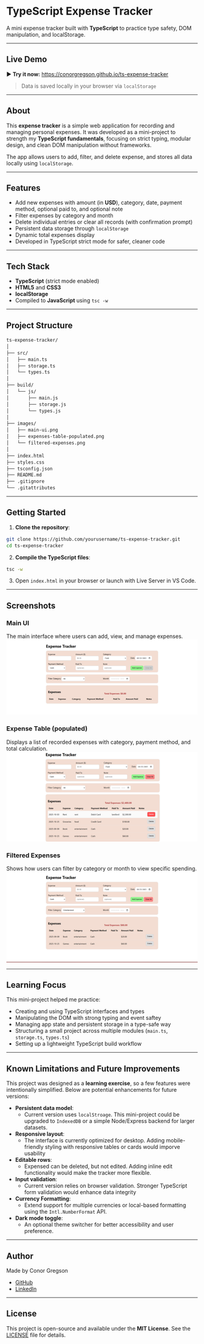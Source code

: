 # TypeScript Expense Tracker

A mini expense tracker built with **TypeScript** to practice type safety, DOM manipulation, and localStorage.

---

## Live Demo

**▶ Try it now:** https://conorgregson.github.io/ts-expense-tracker

> Data is saved locally in your browser via `localStorage`

---

## About

This **expense tracker** is a simple web application for recording and managing personal expenses. It was developed as a mini-project to strength my **TypeScript fundamentals**, focusing on strict typing, modular design, and clean DOM manipulation without frameworks.

The app allows users to add, filter, and delete expense, and stores all data locally using `localStorage`.

---

## Features

- Add new expenses with amount (in **USD**), category, date, payment method, optional paid to, and optional note
- Filter expenses by category and month
- Delete individual entries or clear all records (with confirmation prompt)
- Persistent data storage through `localStorage`
- Dynamic total expenses display
- Developed in TypeScript strict mode for safer, cleaner code

---

## Tech Stack

- **TypeScript** (strict mode enabled)
- **HTML5** and **CSS3**
- **localStorage**
- Compiled to **JavaScript** using `tsc -w`

---

## Project Structure

```bash
ts-expense-tracker/
│
├── src/
│   ├── main.ts
│   ├── storage.ts
│   └── types.ts
│
├── build/
│   └── js/
│       ├── main.js
│       ├── storage.js
│       └── types.js
│
├── images/
│   ├── main-ui.png
│   ├── expenses-table-populated.png
│   └── filtered-expenses.png
│
├── index.html
├── styles.css
├── tsconfig.json
├── README.md
├── .gitignore
└── .gitattributes
```

---

## Getting Started

1. **Clone the repository**:

```bash
git clone https://github.com/yourusername/ts-expense-tracker.git
cd ts-expense-tracker
```

2. **Compile the TypeScript files**:

```bash
tsc -w
```

3. Open `index.html` in your browser or launch with Live Server in VS Code.

---

## Screenshots

### Main UI

The main interface where users can add, view, and manage expenses.
![Main UI](images/main-ui.png)

### Expense Table (populated)

Displays a list of recorded expenses with category, payment method, and total calculation.
![Expenses Table Populated](images/expenses-table-populated.png)

### Filtered Expenses

Shows how users can filter by category or month to view specific spending.
![Filtered Expenses](images/filtered-expenses.png)

---

## Learning Focus

This mini-project helped me practice:

- Creating and using TypeScript interfaces and types
- Manipulating the DOM with strong typing and event saftey
- Managing app state and persistent storage in a type-safe way
- Structuring a small project across multiple modules (`main.ts`, `storage.ts`, `types.ts`)
- Setting up a lightweight TypeScript build workflow

---

## Known Limitations and Future Improvements

This project was designed as a **learning exercise**, so a few features were intentionally simplified.
Below are potential enhancements for future versions:

- **Persistent data model**:
  - Current version uses `localStroage`. This mini-project could be upgraded to `IndexedDB` or a simple Node/Express backend for larger datasets.
- **Responsive layout**:
  - The interface is currently optimized for desktop. Adding mobile-friendly styling with responsive tables or cards would imporve usability
- **Editable rows**:
  - Expensed can be deleted, but not edited. Adding inline edit functionality would make the tracker more flexible.
- **Input validation**:
  - Current version relies on browser validation. Stronger TypeScript form validation would enhance data integrity
- **Currency Formatting**:
  - Extend support for multiple currencies or local-based formatting using the `Intl.NumberFormat` API.
- **Dark mode toggle**:
  - An optional theme switcher for better accessibility and user preference.

---

## Author

Made by Conor Gregson

- [GitHub](https://github.com/conorgregson)
- [LinkedIn](https://www.linkedin.com/in/conorgregson)

---

## License

This project is open-source and available under the **MIT License**. See the [LICENSE](/LICENSE) file for details.
